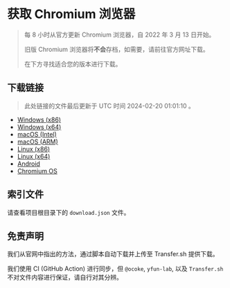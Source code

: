 # 获取 Chromium 浏览器

> 每 8 小时从官方更新 Chromium 浏览器，自 2022 年 3 月 13 日开始。
> 
> 旧版 Chromium 浏览器将**不会**存档，如需要，请前往官方网址下载。
>
> 在下方寻找适合您的版本进行下载。

## 下载链接

> 此处链接的文件最后更新于 UTC 时间 2024-02-20 01:01:10
。

- [Windows (x86)](https://transfer.sh/NNSo4ckB1p/Win.zip)
- [Windows (x64)](https://transfer.sh/aJcWwdHjNl/Win_x64.zip)
- [macOS (Intel)](https://transfer.sh/X2q16IpEOz/Mac.zip)
- [macOS (ARM)](https://transfer.sh/JPh9Do58bU/Mac_Arm.zip)
- [Linux (x86)](https://transfer.sh/QFDw7huy1L/Linux.zip)
- [Linux (x64)](https://transfer.sh/0PgX56pg9X/Linux_x64.zip)
- [Android](https://transfer.sh/keUSAst6hF/Android.zip)
- [Chromium OS](https://transfer.sh/SyWpdRcWpS/Linux_ChromiumOS_Full.zip)

## 索引文件

请查看项目根目录下的 `download.json` 文件。

## 免责声明

我们从官网中指出的方法，通过脚本自动下载并上传至 Transfer.sh 提供下载。

我们使用 CI (GitHub Action) 进行同步，但 `@ocoke`, `yfun-lab`, 以及 `Transfer.sh` 不对文件内容进行保证，请自行对其分辨。
